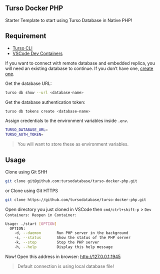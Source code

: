## Turso Docker PHP

Starter Template to start using Turso Database in Native PHP!

## Requirement

- [Turso CLI](https://docs.turso.tech/quickstart)
- [VSCode Dev Containers](https://marketplace.visualstudio.com/items?itemName=ms-vscode-remote.remote-containers)

If you want to connect with remote database and embedded replica, you will need an existing database to continue. If you don’t have one, [create one](https://docs.turso.tech/quickstart).

Get the database URL:

```bash
turso db show --url <database-name>
```

Get the database authentication token:

```bash
turso db tokens create <database-name>
```

Assign credentials to the environment variables inside `.env`.

```bash
TURSO_DATABASE_URL=
TURSO_AUTH_TOKEN=
```

> You will want to store these as environment variables.

## Usage

Clone using Git SHH

```bash
git clone git@github.com:tursodatabase/turso-docker-php.git
```

or Clone using Git HTTPS

```bash
git clone https://github.com/tursodatabase/turso-docker-php.git
```

Open directory you just cloned in VSCode then `cmd/ctrl+shift-p` > `Dev Containers: Reopen in Container`:

```bash
Usage: ./start [OPTION]
  OPTION:
    -d, --daemon       Run PHP server in the background
    -s, --status       Show the status of the PHP server
    -k, --stop         Stop the PHP server
    -h, --help         Display this help message
```

Now! Open this address in browser: http://127.0.0.1:1945

> Default connection is using local database file!
